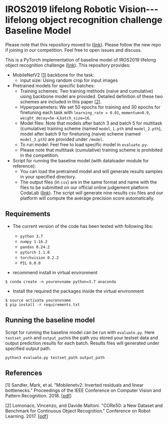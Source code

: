 # IROS2019 lifelong Robotic Vision---lifelong object recognition challenge Baseline Model
Please note that this repository moved to ([link](https://github.com/lifelong-robotic-vision/lifelong-object-recognition-challenge)). Please follow the new repo if joining in our competition. Feel free to open issues and discuss. 

This is a PyTorch implementation of baseline model of IROS2019 lifelong object recognition challenge ([link](https://lifelong-robotic-vision.github.io/competition/Object-Recognition.html)).
This repository provides:
* MobileNetV2 [[1](##References)]  backbone for the task:
  * input size: Using random crop for input images
* Pretrained models for specific batches: 
  * Training schemes: Two training methods (naive and cumulative) using backbone model are provided. Detailed definition of these two schemes are included in this  paper [[2](##References)].
  * Hyperparameters: We set 50 epochs for training and 30 epochs for finetuning each task with `learning_rate = 0.01`, `momentum=0.9`, `weight_decay=5e-4`,`batch_size=16`. 
  * Model files: Note that models after batch 3 and batch 5 for multitask (cumulative) training scheme (named `model_1.pth` and `model_2.pth`), model after batch 9 for finetuning (naive) scheme (named `model_3.pth`) are provided under `/model`. 
  * To run model: Feel free to load specific model in `evaluate.py`.
  * Please note that multitask (cumulative) training scheme is prohibited in the competition.
* Script for running the baseline model (with dataloader module for reference):
  * You can load the pretrained model and will generate results samples in your specified directory. 
  * The output files (in `csv`) are in the same format and name with the files to be submitted on our official online judgement platform CodaLab ([link](https://codalab.lri.fr/competitions/581)). The script will generate nine results csv files and our platform will compute the average precision score automatically. 


## Requirements
- The current version of the code has been tested with following libs:

  * `python 3.7`
  * `numpy 1.16.2`
  * `pandas 0.24.2`
  * `pytorch 1.1.0`
  * `torchvision 0.2.2`
  * `PIL 6.0.0`

- recommend install in virtual environment
```
$ conda create -n yourenvname python=3.7 anaconda
```
- Install the required the packages inside the virtual environment
```
$ source activate yourenvname
$ pip install -r requirements.txt
```


## Running the baseline model

Script for running the baseline model can be run with `evaluate.py`. Here `testset_path` and `output_path`is the path you stored your testset data and output prediction results for each batch. Results files will generated under specified output path. 
```
python3 evaluate.py testset_path output_path
```

## References

[1] Sandler, Mark, et al. "Mobilenetv2: Inverted residuals and linear bottlenecks." Proceedings of the IEEE Conference on Computer Vision and Pattern Recognition. 2018. [[pdf](http://openaccess.thecvf.com/content_cvpr_2018/papers/Sandler_MobileNetV2_Inverted_Residuals_CVPR_2018_paper.pdf)]

[2] Lomonaco, Vincenzo, and Davide Maltoni. "CORe50: a New Dataset and Benchmark for Continuous Object Recognition." Conference on Robot Learning. 2017. [[pdf](https://arxiv.org/pdf/1705.03550)]


